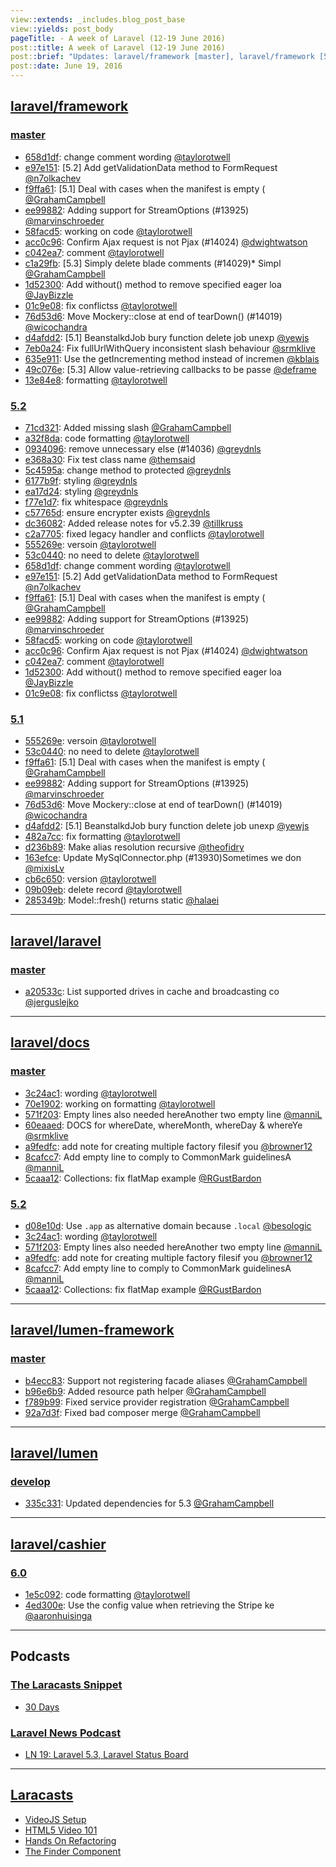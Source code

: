 ```yaml
---
view::extends: _includes.blog_post_base
view::yields: post_body
pageTitle: - A week of Laravel (12-19 June 2016)
post::title: A week of Laravel (12-19 June 2016)
post::brief: "Updates: laravel/framework [master], laravel/framework [5.2], laravel/framework [5.1], laravel/laravel [master], laravel/docs [master], laravel/docs [5.2], laravel/lumen-framework [master], laravel/lumen [develop], laravel/cashier [6.0], Podcasts: The Laracasts Snippet, Laravel News Podcast, Laracasts"
post::date: June 19, 2016
---
```


## [laravel/framework](https://github.com/laravel/framework)

### [master](https://github.com/laravel/framework/compare/master@{2016-06-12}...master@{2016-06-19})
- [658d1df](https://github.com/laravel/framework/commit/658d1dfb2af301f6c8b02dfd3b6b9dec6e5bee12): change comment wording [@taylorotwell](https://github.com/taylorotwell) 
- [e97e151](https://github.com/laravel/framework/commit/e97e151412378faf9ff76f08c4304208ed03c58d): [5.2] Add getValidationData method to FormRequest  [@n7olkachev](https://github.com/n7olkachev) 
- [f9ffa61](https://github.com/laravel/framework/commit/f9ffa6129ffbdac9b4497fe7660d0cc9f188477a): [5.1] Deal with cases when the manifest is empty ( [@GrahamCampbell](https://github.com/GrahamCampbell) 
- [ee99882](https://github.com/laravel/framework/commit/ee99882aa3f438e1360deebe4b042f31402b37b3): Adding support for StreamOptions (#13925) [@marvinschroeder](https://github.com/marvinschroeder) 
- [58facd5](https://github.com/laravel/framework/commit/58facd5883e51fc9194ce8172204eb89e70d0db6): working on code [@taylorotwell](https://github.com/taylorotwell) 
- [acc0c96](https://github.com/laravel/framework/commit/acc0c963414c73c264029283cd143218cef63c35): Confirm Ajax request is not Pjax (#14024) [@dwightwatson](https://github.com/dwightwatson) 
- [c042ea7](https://github.com/laravel/framework/commit/c042ea77682633a378ae4ba521027a62979b294f): comment [@taylorotwell](https://github.com/taylorotwell) 
- [c1a29fb](https://github.com/laravel/framework/commit/c1a29fb2204b4104a64464b77f195cb5acee3655): [5.3] Simply delete blade comments (#14029)* Simpl [@GrahamCampbell](https://github.com/GrahamCampbell) 
- [1d52300](https://github.com/laravel/framework/commit/1d52300213e2affabfc85ffef91fa989fb03207f): Add without() method to remove specified eager loa [@JayBizzle](https://github.com/JayBizzle) 
- [01c9e08](https://github.com/laravel/framework/commit/01c9e0811961f2439101bebcf05d1a6da27b9696): fix conflictss [@taylorotwell](https://github.com/taylorotwell) 
- [76d53d6](https://github.com/laravel/framework/commit/76d53d642c36be13b003c5b7d329c364e0a755bc): Move Mockery::close at end of tearDown() (#14019)  [@wicochandra](https://github.com/wicochandra) 
- [d4afdd2](https://github.com/laravel/framework/commit/d4afdd2bbc6bf8692e3b33c0090e88c720bb0d27): [5.1] BeanstalkdJob bury function delete job unexp [@yewjs](https://github.com/yewjs) 
- [7eb0a24](https://github.com/laravel/framework/commit/7eb0a249e6f19d2466227f7ad711e09822394bc8): Fix fullUrlWithQuery inconsistent slash behaviour  [@srmklive](https://github.com/srmklive) 
- [635e911](https://github.com/laravel/framework/commit/635e9117d3e6dea3022d1b375b79b9be21f8818c): Use the getIncrementing method instead of incremen [@kblais](https://github.com/kblais) 
- [49c076e](https://github.com/laravel/framework/commit/49c076ec63026e54fb8f2e85af2fe129f3b44d01): [5.3] Allow value-retrieving callbacks to be passe [@deframe](https://github.com/deframe) 
- [13e84e8](https://github.com/laravel/framework/commit/13e84e8fdb47175901634dab94d0ec392969638f): formatting [@taylorotwell](https://github.com/taylorotwell) 


### [5.2](https://github.com/laravel/framework/compare/5.2@{2016-06-12}...5.2@{2016-06-19})
- [71cd321](https://github.com/laravel/framework/commit/71cd32137b98a1bd64caf552734fb9d83cce93ec): Added missing slash [@GrahamCampbell](https://github.com/GrahamCampbell) 
- [a32f8da](https://github.com/laravel/framework/commit/a32f8dadf2b36b3ee7549e0166d14cd465e89896): code formatting [@taylorotwell](https://github.com/taylorotwell) 
- [0934096](https://github.com/laravel/framework/commit/093409654608daa7b28d7c30933bda6f92935014): remove unnecessary else (#14036) [@greydnls](https://github.com/greydnls) 
- [e368a30](https://github.com/laravel/framework/commit/e368a301b7d0f7178bf28e06d906785669391835): Fix test class name [@themsaid](https://github.com/themsaid) 
- [5c4595a](https://github.com/laravel/framework/commit/5c4595a6727ab9f7b1a8993978a11cdf9de7aacc): change method to protected [@greydnls](https://github.com/greydnls) 
- [6177b9f](https://github.com/laravel/framework/commit/6177b9f5c5c9a1b370410272592f096e157e11af): styling [@greydnls](https://github.com/greydnls) 
- [ea17d24](https://github.com/laravel/framework/commit/ea17d24d5e7387dcc369e2cf910d16c22ea6e53a): styling [@greydnls](https://github.com/greydnls) 
- [f77e1d7](https://github.com/laravel/framework/commit/f77e1d72668d40831128fab55b44811759471411): fix whitespace [@greydnls](https://github.com/greydnls) 
- [c57765d](https://github.com/laravel/framework/commit/c57765d206c68ef76465f54dd3fe0414f08b0e34): ensure encrypter exists [@greydnls](https://github.com/greydnls) 
- [dc36082](https://github.com/laravel/framework/commit/dc3608241f4762b6c3e570ebc1212ff4727ddbbe): Added release notes for v5.2.39 [@tillkruss](https://github.com/tillkruss) 
- [c2a7705](https://github.com/laravel/framework/commit/c2a77050269b4e03bd9a735a9f24e573a7598b8a): fixed legacy handler and conflicts [@taylorotwell](https://github.com/taylorotwell) 
- [555269e](https://github.com/laravel/framework/commit/555269ee07cfe4e966ad16b394c89fa0b586d8b0): versoin [@taylorotwell](https://github.com/taylorotwell) 
- [53c0440](https://github.com/laravel/framework/commit/53c04406baa5f63bbb41127f40afee0a0facadd1): no need to delete [@taylorotwell](https://github.com/taylorotwell) 
- [658d1df](https://github.com/laravel/framework/commit/658d1dfb2af301f6c8b02dfd3b6b9dec6e5bee12): change comment wording [@taylorotwell](https://github.com/taylorotwell) 
- [e97e151](https://github.com/laravel/framework/commit/e97e151412378faf9ff76f08c4304208ed03c58d): [5.2] Add getValidationData method to FormRequest  [@n7olkachev](https://github.com/n7olkachev) 
- [f9ffa61](https://github.com/laravel/framework/commit/f9ffa6129ffbdac9b4497fe7660d0cc9f188477a): [5.1] Deal with cases when the manifest is empty ( [@GrahamCampbell](https://github.com/GrahamCampbell) 
- [ee99882](https://github.com/laravel/framework/commit/ee99882aa3f438e1360deebe4b042f31402b37b3): Adding support for StreamOptions (#13925) [@marvinschroeder](https://github.com/marvinschroeder) 
- [58facd5](https://github.com/laravel/framework/commit/58facd5883e51fc9194ce8172204eb89e70d0db6): working on code [@taylorotwell](https://github.com/taylorotwell) 
- [acc0c96](https://github.com/laravel/framework/commit/acc0c963414c73c264029283cd143218cef63c35): Confirm Ajax request is not Pjax (#14024) [@dwightwatson](https://github.com/dwightwatson) 
- [c042ea7](https://github.com/laravel/framework/commit/c042ea77682633a378ae4ba521027a62979b294f): comment [@taylorotwell](https://github.com/taylorotwell) 
- [1d52300](https://github.com/laravel/framework/commit/1d52300213e2affabfc85ffef91fa989fb03207f): Add without() method to remove specified eager loa [@JayBizzle](https://github.com/JayBizzle) 
- [01c9e08](https://github.com/laravel/framework/commit/01c9e0811961f2439101bebcf05d1a6da27b9696): fix conflictss [@taylorotwell](https://github.com/taylorotwell) 


### [5.1](https://github.com/laravel/framework/compare/5.1@{2016-06-12}...5.1@{2016-06-19})
- [555269e](https://github.com/laravel/framework/commit/555269ee07cfe4e966ad16b394c89fa0b586d8b0): versoin [@taylorotwell](https://github.com/taylorotwell) 
- [53c0440](https://github.com/laravel/framework/commit/53c04406baa5f63bbb41127f40afee0a0facadd1): no need to delete [@taylorotwell](https://github.com/taylorotwell) 
- [f9ffa61](https://github.com/laravel/framework/commit/f9ffa6129ffbdac9b4497fe7660d0cc9f188477a): [5.1] Deal with cases when the manifest is empty ( [@GrahamCampbell](https://github.com/GrahamCampbell) 
- [ee99882](https://github.com/laravel/framework/commit/ee99882aa3f438e1360deebe4b042f31402b37b3): Adding support for StreamOptions (#13925) [@marvinschroeder](https://github.com/marvinschroeder) 
- [76d53d6](https://github.com/laravel/framework/commit/76d53d642c36be13b003c5b7d329c364e0a755bc): Move Mockery::close at end of tearDown() (#14019)  [@wicochandra](https://github.com/wicochandra) 
- [d4afdd2](https://github.com/laravel/framework/commit/d4afdd2bbc6bf8692e3b33c0090e88c720bb0d27): [5.1] BeanstalkdJob bury function delete job unexp [@yewjs](https://github.com/yewjs) 
- [482a7cc](https://github.com/laravel/framework/commit/482a7cc23ebf87e21a68011a7929731c65fde912): fix formatting [@taylorotwell](https://github.com/taylorotwell) 
- [d236b89](https://github.com/laravel/framework/commit/d236b892737e4edd33dafd05b9f0aa675fbd0c48): Make alias resolution recursive [@theofidry](https://github.com/theofidry) 
- [163efce](https://github.com/laravel/framework/commit/163efce8059fbd6a7affde958876e7d1d0908d72): Update MySqlConnector.php (#13930)Sometimes we don [@mixisLv](https://github.com/mixisLv) 
- [cb6c650](https://github.com/laravel/framework/commit/cb6c650cbb25c27fa9a4eddd07c6a78dd87554ea): version [@taylorotwell](https://github.com/taylorotwell) 
- [09b09eb](https://github.com/laravel/framework/commit/09b09ebad480940f2b49f96bbfbea0647783025e): delete record [@taylorotwell](https://github.com/taylorotwell) 
- [285349b](https://github.com/laravel/framework/commit/285349b06055b15ec709c54ab8618e9af4fcd2ff): Model::fresh() returns static [@halaei](https://github.com/halaei) 


___

## [laravel/laravel](https://github.com/laravel/laravel)

### [master](https://github.com/laravel/laravel/compare/master@{2016-06-12}...master@{2016-06-19})
- [a20533c](https://github.com/laravel/laravel/commit/a20533c5116b67db0ba489bc70294cc6f857b88b): List supported drives in cache and broadcasting co [@jerguslejko](https://github.com/jerguslejko) 


___

## [laravel/docs](https://github.com/laravel/docs)

### [master](https://github.com/laravel/docs/compare/master@{2016-06-12}...master@{2016-06-19})
- [3c24ac1](https://github.com/laravel/docs/commit/3c24ac105fa870e24169f91888c443016777d4d0): wording [@taylorotwell](https://github.com/taylorotwell) 
- [70e1902](https://github.com/laravel/docs/commit/70e190212a0b6ddc5fd9b697a839bf697842a664): working on formatting [@taylorotwell](https://github.com/taylorotwell) 
- [571f203](https://github.com/laravel/docs/commit/571f2037629dfb1af3eae18158155d67cc751466): Empty lines also needed hereAnother two empty line [@manniL](https://github.com/manniL) 
- [60eaaed](https://github.com/laravel/docs/commit/60eaaed787be1d2f1acb674f0be4f9fed8230aaf): DOCS for whereDate, whereMonth, whereDay & whereYe [@srmklive](https://github.com/srmklive) 
- [a9fedfc](https://github.com/laravel/docs/commit/a9fedfcdef5aaeb00e875f6a63c9ebba780c51f4): add note for creating multiple factory filesif you [@browner12](https://github.com/browner12) 
- [8cafcc7](https://github.com/laravel/docs/commit/8cafcc7e0c8d28620f87f3c2ef9d565d38a221f9): Add empty line to comply to CommonMark guidelinesA [@manniL](https://github.com/manniL) 
- [5caaa12](https://github.com/laravel/docs/commit/5caaa1236cab33af8bf98186325d70a42b46957c): Collections: fix flatMap example [@RGustBardon](https://github.com/RGustBardon) 


### [5.2](https://github.com/laravel/docs/compare/5.2@{2016-06-12}...5.2@{2016-06-19})
- [d08e10d](https://github.com/laravel/docs/commit/d08e10d022bba2ff7061182248083be121ff15c0): Use `.app` as alternative domain because `.local`  [@besologic](https://github.com/besologic) 
- [3c24ac1](https://github.com/laravel/docs/commit/3c24ac105fa870e24169f91888c443016777d4d0): wording [@taylorotwell](https://github.com/taylorotwell) 
- [571f203](https://github.com/laravel/docs/commit/571f2037629dfb1af3eae18158155d67cc751466): Empty lines also needed hereAnother two empty line [@manniL](https://github.com/manniL) 
- [a9fedfc](https://github.com/laravel/docs/commit/a9fedfcdef5aaeb00e875f6a63c9ebba780c51f4): add note for creating multiple factory filesif you [@browner12](https://github.com/browner12) 
- [8cafcc7](https://github.com/laravel/docs/commit/8cafcc7e0c8d28620f87f3c2ef9d565d38a221f9): Add empty line to comply to CommonMark guidelinesA [@manniL](https://github.com/manniL) 
- [5caaa12](https://github.com/laravel/docs/commit/5caaa1236cab33af8bf98186325d70a42b46957c): Collections: fix flatMap example [@RGustBardon](https://github.com/RGustBardon) 


___

## [laravel/lumen-framework](https://github.com/laravel/lumen-framework)

### [master](https://github.com/laravel/lumen-framework/compare/master@{2016-06-12}...master@{2016-06-19})
- [b4ecc83](https://github.com/laravel/lumen-framework/commit/b4ecc8360b04079f5fe6a29426e7e7207d0d72d6): Support not registering facade aliases [@GrahamCampbell](https://github.com/GrahamCampbell) 
- [b96e6b9](https://github.com/laravel/lumen-framework/commit/b96e6b9f80ae1d85b95392fa22c074ce4a617fef): Added resource path helper [@GrahamCampbell](https://github.com/GrahamCampbell) 
- [f789b99](https://github.com/laravel/lumen-framework/commit/f789b990c78a47523d61e545e97509715a5b7987): Fixed service provider registration [@GrahamCampbell](https://github.com/GrahamCampbell) 
- [92a7d3f](https://github.com/laravel/lumen-framework/commit/92a7d3f05e79203713e1e2cad86e769a9ec726f3): Fixed bad composer merge [@GrahamCampbell](https://github.com/GrahamCampbell) 


___

## [laravel/lumen](https://github.com/laravel/lumen)

### [develop](https://github.com/laravel/lumen/compare/develop@{2016-06-12}...develop@{2016-06-19})
- [335c331](https://github.com/laravel/lumen/commit/335c331317d0596d5402638f208f7676bc786b6d): Updated dependencies for 5.3 [@GrahamCampbell](https://github.com/GrahamCampbell) 


___

## [laravel/cashier](https://github.com/laravel/cashier)

### [6.0](https://github.com/laravel/cashier/compare/6.0@{2016-06-12}...6.0@{2016-06-19})
- [1e5c092](https://github.com/laravel/cashier/commit/1e5c092a14150af194e3ec2d774f07c5b1c4da01): code formatting [@taylorotwell](https://github.com/taylorotwell) 
- [4ed300e](https://github.com/laravel/cashier/commit/4ed300eb82227d5159b164f88761fa3027b811d5): Use the config value when retrieving the Stripe ke [@aaronhuisinga](https://github.com/aaronhuisinga) 


___

## Podcasts

### [The Laracasts Snippet](http://laracasts.audio)
- [30 Days](http://laracasts.simplecast.fm/29)

### [Laravel News Podcast](https://laravel-news.com)
- [LN 19: Laravel 5.3, Laravel Status Board](http://podcast.laravel-news.com/19)


___

## [Laracasts](https://laracasts.com)
- [VideoJS Setup](https://laracasts.com/series/how-to-use-html5-video-and-videojs/episodes/2)
- [HTML5 Video 101](https://laracasts.com/series/how-to-use-html5-video-and-videojs/episodes/1)
- [Hands On Refactoring](https://laracasts.com/series/whip-monstrous-code-into-shape/episodes/15)
- [The Finder Component](https://laracasts.com/series/discover-symfony-components/episodes/2)
